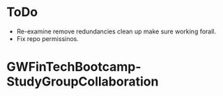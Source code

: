 # ToDo
- Re-examine remove redundancies clean up make sure working forall.
- Fix repo permissinos.

# GWFinTechBootcamp-StudyGroupCollaboration

